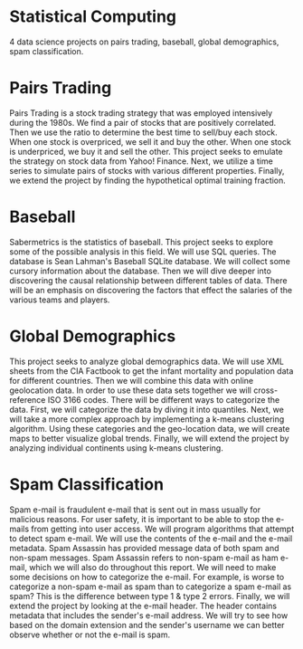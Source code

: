 # Statistical Computing
4 data science projects on pairs trading, baseball, global demographics, spam classification.

# Pairs Trading
Pairs Trading is a stock trading strategy that was employed intensively during the 1980s. We find a pair of stocks that are positively correlated. Then we use the ratio to determine the best time to sell/buy each stock. When one stock is overpriced, we sell it and buy the other. When one stock is underpriced, we buy it and sell the other.
This project seeks to emulate the strategy on stock data from Yahoo! Finance. Next, we utilize a time series to simulate pairs of stocks with various different properties. Finally, we extend the project by finding the hypothetical optimal training fraction.

# Baseball
Sabermetrics is the statistics of baseball. This project seeks to explore some of the possible analysis in this field. We will use SQL queries. The database is Sean Lahman's Baseball SQLite database.
We will collect some cursory information about the database. Then we will dive deeper into discovering the causal relationship between different tables of data. There will be an emphasis on discovering the factors that effect the salaries of the various teams and players.

# Global Demographics
This project seeks to analyze global demographics data. We will use XML sheets from the CIA Factbook to get the infant mortality and population data for different countries. Then we will combine this data with online geolocation data. In order to use these data sets together we will cross-reference ISO 3166 codes.
There will be different ways to categorize the data. First, we will categorize the data by diving it into quantiles. Next, we will take a more complex approach by implementing a k-means clustering algorithm. Using these categories and the geo-location data, we will create maps to better visualize global trends.
Finally, we will extend the project by analyzing individual continents using k-means clustering.

# Spam Classification
Spam e-mail is fraudulent e-mail that is sent out in mass usually for malicious reasons. For user safety, it is important to be able to stop the e-mails from getting into user access. We will program algorithms that attempt to detect spam e-mail. We will use the contents of the e-mail and the e-mail metadata. Spam Assassin has provided message data of both spam and non-spam messages. Spam Assassin refers to non-spam e-mail as ham e-mail, which we will also do throughout this report. We will need to make some decisions on how to categorize the e-mail. For example, is worse to categorize a non-spam e-mail as spam than to categorize a spam e-mail as spam? This is the difference between type 1 & type 2 errors.
Finally, we will extend the project by looking at the e-mail header. The header contains metadata that includes the sender's e-mail address. We will try to see how based on the domain extension and the sender's username we can better observe whether or not the e-mail is spam.
